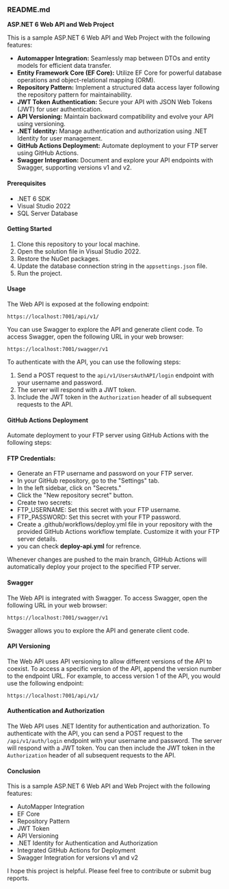 ### README.md

**ASP.NET 6 Web API and Web Project**

This is a sample ASP.NET 6 Web API and Web Project with the following features:

- **Automapper Integration:** Seamlessly map between DTOs and entity models for efficient data transfer.
- **Entity Framework Core (EF Core):** Utilize EF Core for powerful database operations and object-relational mapping (ORM).
- **Repository Pattern:** Implement a structured data access layer following the repository pattern for maintainability.
- **JWT Token Authentication:** Secure your API with JSON Web Tokens (JWT) for user authentication.
- **API Versioning:** Maintain backward compatibility and evolve your API using versioning.
- **.NET Identity:** Manage authentication and authorization using .NET Identity for user management.
- **GitHub Actions Deployment:** Automate deployment to your FTP server using GitHub Actions.
- **Swagger Integration:** Document and explore your API endpoints with Swagger, supporting versions v1 and v2.

#### Prerequisites

* .NET 6 SDK
* Visual Studio 2022
* SQL Server Database

#### Getting Started

1. Clone this repository to your local machine.
2. Open the solution file in Visual Studio 2022.
3. Restore the NuGet packages.
4. Update the database connection string in the `appsettings.json` file.
5. Run the project.

#### Usage

The Web API is exposed at the following endpoint:

```
https://localhost:7001/api/v1/
```

You can use Swagger to explore the API and generate client code. To access Swagger, open the following URL in your web browser:

```
https://localhost:7001/swagger/v1
```

To authenticate with the API, you can use the following steps:

1. Send a POST request to the `api/v1/UsersAuthAPI/login` endpoint with your username and password.
2. The server will respond with a JWT token.
3. Include the JWT token in the `Authorization` header of all subsequent requests to the API.

#### GitHub Actions Deployment

Automate deployment to your FTP server using GitHub Actions with the following steps:

#### FTP Credentials:

* Generate an FTP username and password on your FTP server.
* In your GitHub repository, go to the "Settings" tab.
* In the left sidebar, click on "Secrets."
* Click the "New repository secret" button.
* Create two secrets:
* FTP_USERNAME: Set this secret with your FTP username.
* FTP_PASSWORD: Set this secret with your FTP password.
* Create a .github/workflows/deploy.yml file in your repository with the provided GitHub Actions workflow template. Customize it with your FTP server details.
* you can check **deploy-api.yml** for refrence.

Whenever changes are pushed to the main branch, GitHub Actions will automatically deploy your project to the specified FTP server.

#### Swagger

The Web API is integrated with Swagger. To access Swagger, open the following URL in your web browser:

```
https://localhost:7001/swagger/v1
```

Swagger allows you to explore the API and generate client code.

#### API Versioning

The Web API uses API versioning to allow different versions of the API to coexist. To access a specific version of the API, append the version number to the endpoint URL. For example, to access version 1 of the API, you would use the following endpoint:

```
https://localhost:7001/api/v1/
```

#### Authentication and Authorization

The Web API uses .NET Identity for authentication and authorization. To authenticate with the API, you can send a POST request to the `/api/v1/auth/login` endpoint with your username and password. The server will respond with a JWT token. You can then include the JWT token in the `Authorization` header of all subsequent requests to the API.

#### Conclusion

This is a sample ASP.NET 6 Web API and Web Project with the following features:

* AutoMapper Integration
* EF Core
* Repository Pattern
* JWT Token
* API Versioning
* .NET Identity for Authentication and Authorization
* Integrated GitHub Actions for Deployment
* Swagger Integration for versions v1 and v2

I hope this project is helpful. Please feel free to contribute or submit bug reports.